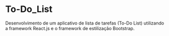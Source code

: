 # To-Do_List
Desenvolvimento de um aplicativo de lista de tarefas (To-Do List) utilizando a framework React.js e o framework de estilização Bootstrap.
